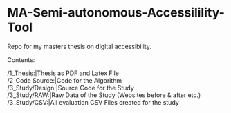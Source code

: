 # MA-Semi-autonomous-Accessilility-Tool
Repo for my masters thesis on digital accessibility. 

Contents:

/1_Thesis:|Thesis as PDF and Latex File  
/2_Code Source:|Code for the Algorithm  
/3_Study/Design:|Source Code for the Study  
/3_Study/RAW:|Raw Data of the Study (Websites before & after etc.)  
/3_Study/CSV:|All evaluation CSV Files created for the study  


